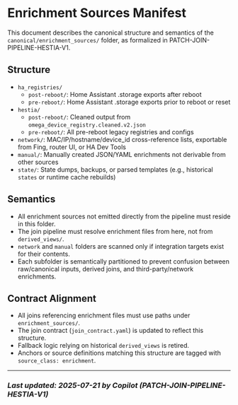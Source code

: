 # Enrichment Sources Manifest

This document describes the canonical structure and semantics of the `canonical/enrichment_sources/` folder, as formalized in PATCH-JOIN-PIPELINE-HESTIA-V1.

## Structure

- `ha_registries/`
  - `post-reboot/`: Home Assistant .storage exports after reboot
  - `pre-reboot/`: Home Assistant .storage exports prior to reboot or reset
- `hestia/`
  - `post-reboot/`: Cleaned output from `omega_device_registry.cleaned.v2.json`
  - `pre-reboot/`: All pre-reboot legacy registries and configs
- `network/`: MAC/IP/hostname/device_id cross-reference lists, exportable from Fing, router UI, or HA Dev Tools
- `manual/`: Manually created JSON/YAML enrichments not derivable from other sources
- `state/`: State dumps, backups, or parsed templates (e.g., historical `states` or runtime cache rebuilds)

## Semantics

- All enrichment sources not emitted directly from the pipeline must reside in this folder.
- The join pipeline must resolve enrichment files from here, not from `derived_views/`.
- `network` and `manual` folders are scanned only if integration targets exist for their contents.
- Each subfolder is semantically partitioned to prevent confusion between raw/canonical inputs, derived joins, and third-party/network enrichments.

## Contract Alignment

- All joins referencing enrichment files must use paths under `enrichment_sources/`.
- The join contract (`join_contract.yaml`) is updated to reflect this structure.
- Fallback logic relying on historical `derived_views` is retired.
- Anchors or source definitions matching this structure are tagged with `source_class: enrichment`.

---

### _Last updated: 2025-07-21 by Copilot (PATCH-JOIN-PIPELINE-HESTIA-V1)_
